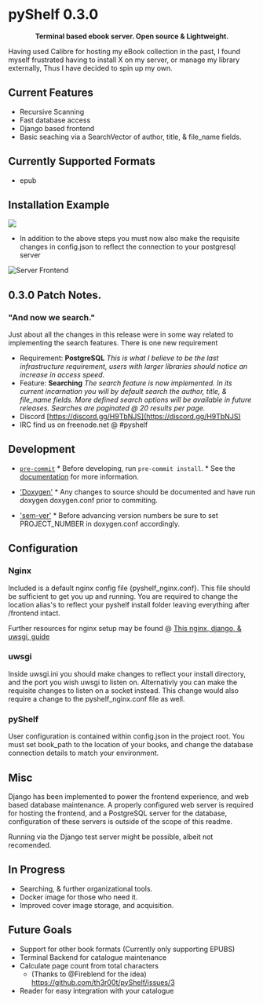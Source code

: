 # pyShelf 0.3.0

<p align="center"><b>Terminal based ebook server. Open source & Lightweight.</b></p>

Having used Calibre for hosting my eBook collection in the past, I found myself frustrated having to install X on my server, or manage my library externally, Thus I have decided to spin up my own.

## Current Features
* Recursive Scanning
* Fast database access
* Django based frontend
* Basic seaching via a SearchVector of author, title, & file_name fields.

## Currently Supported Formats
* epub

## Installation Example
<a href="https://asciinema.org/a/M739CljirFAf9nzeNyNO0113a" target="_blank"><img src="https://asciinema.org/a/M739CljirFAf9nzeNyNO0113a.svg" /></a>
* In addition to the above steps you must now also make the requisite changes in config.json to reflect the connection to your postgresql server
<img src="https://raw.githubusercontent.com/th3r00t/pyShelf/development/src/interface/static/img/pyShelf_frontend_0_1_0.png" alt="Server Frontend" align="center" />

## 0.3.0 Patch Notes.
### "And now we search."

Just about all the changes in this release were in some way related to implementing the search features.
There is one new requirement
* Requirement: **PostgreSQL**
*This is what I believe to be the last infrastructure requirement, users with larger libraries should notice an increase in access speed.*
* Feature: **Searching**
*The search feature is now implemented. In its current incarnation you will by default search the author, title, & file_name fields. More defined search options will be available in future releases. Searches are paginated @ 20 results per page.*
* Discord [https://discord.gg/H9TbNJS](https://discord.gg/H9TbNJS)
* IRC find us on freenode.net @ #pyshelf

## Development

* [`pre-commit`](https://pre-commit.com/)
        * Before developing, run `pre-commit install`.
        * See the [documentation](https://pre-commit.com/) for more information.

* ['Doxygen'](http://www.doxygen.nl/)
        * Any changes to source should be documented and have run doxygen doxygen.conf prior to commiting.

* ['sem-ver'](https://semver.org)
        * Before advancing version numbers be sure to set PROJECT_NUMBER in doxygen.conf accordingly.

## Configuration

### Nginx
Included is a default nginx config file {pyshelf_nginx.conf}. This file should be sufficient to get you up and running. You are required to change the location alias's to reflect your pyshelf install folder leaving everything after /frontend intact.

Further resources for nginx setup may be found @ [This nginx, django, & uwsgi, guide](https://uwsgi-docs.readthedocs.io/en/latest/tutorials/Django_and_nginx.html)

### uwsgi
Inside uwsgi.ini you should make changes to reflect your install directory, and the port you wish uwsgi to listen on. Alternativly you can make the requisite changes to listen on a socket instead. This change would also require a change to the pyshelf_nginx.conf file as well.

### pyShelf
User configuration is contained within config.json in the project root. You must set book_path to the location of your books, and change the database connection details to match your environment.

## Misc
Django has been implemented to power the frontend experience, and web based database maintenance. A properly configured web server is required for hosting the frontend, and a PostgreSQL server for the database, configuration of these servers is outside of the scope of this readme.

Running via the Django test server might be possible, albeit not recomended.

## In Progress

* Searching, & further organizational tools.
* Docker image for those who need it.
* Improved cover image storage, and acquisition.

## Future Goals
* Support for other book formats (Currently only supporting EPUBS)
* Terminal Backend for catalogue maintenance
* Calculate page count from total characters
  * (Thanks to @Fireblend for the idea) https://github.com/th3r00t/pyShelf/issues/3
* Reader for easy integration with your catalogue
